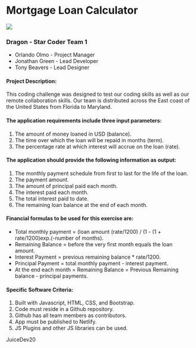 # Mortgage Loan Calculator
![](//Mac/Home/Desktop/Coder%20Team%20Readme1.png)

### Dragon - Star Coder Team 1 
* Orlando Olmo - Project Manager
* Jonathan Green - Lead Developer                       
* Tony Beavers - Lead Designer

#### Project Description:
This coding challenge was designed to test our coding skills as well as our remote collaboration skills. Our team is distributed across the East coast of the United States from Florida to Maryland.

#### The application requirements include three input parameters: 
1. The amount of money loaned in USD (balance). 
2. The time over which the loan will be repaid in months (term).
3. The percentage rate at which interest will accrue on the loan (rate).


#### The application should provide the following information as output: 
1. The monthly payment schedule from first to last for the life of the loan. 
2. The payment amount. 
3. The amount of principal paid each month. 
4. The interest paid each month. 
5. The total interest paid to date. 
6. The remaining loan balance at the end of each month.


#### Financial formulas to be used for this exercise are:
* Total monthly payment = (loan amount (rate/1200) / (1 - (1 + rate/1200)exp.(-number of months). 
* Remaining Balance = before the very first month equals the loan amount. 
* Interest Payment = previous remaining balance * rate/1200. 
* Principal Payment = total monthly payment - interest payment. 
* At the end each month = Remaining Balance = Previous Remaining balance - principal payments.


#### Specific Software Criteria: 
1. Built with Javascript, HTML, CSS, and Bootstrap. 
2. Code must reside in a Github repository. 
3. Github has all team members as contributors. 
4. App must be published to Netlify. 
5. JS Plugins and other JS libraries can be used.


JuiceDev20